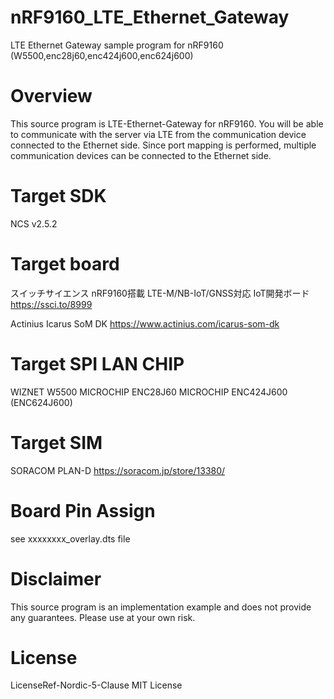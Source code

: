 # nRF9160_LTE_Ethernet_Gateway
LTE Ethernet Gateway sample program for nRF9160 (W5500,enc28j60,enc424j600,enc624j600)


# Overview
This source program is LTE-Ethernet-Gateway for nRF9160.
You will be able to communicate with the server via LTE from the communication device connected to the Ethernet side.
Since port mapping is performed, multiple communication devices can be connected to the Ethernet side.

# Target SDK

NCS v2.5.2


# Target board

スイッチサイエンス nRF9160搭載 LTE-M/NB-IoT/GNSS対応 IoT開発ボード
https://ssci.to/8999

Actinius Icarus SoM DK
https://www.actinius.com/icarus-som-dk


# Target SPI LAN CHIP

WIZNET W5500
MICROCHIP ENC28J60
MICROCHIP ENC424J600 (ENC624J600)


# Target SIM

SORACOM PLAN-D
https://soracom.jp/store/13380/


# Board Pin Assign

see  xxxxxxxx_overlay.dts file


# Disclaimer
This source program is an implementation example and does not provide any guarantees.
Please use at your own risk.

# License
LicenseRef-Nordic-5-Clause
MIT License
